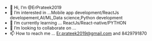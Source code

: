 - 👋 Hi, I’m @ErPrateek2019
- 👀 I’m interested in ...Mobile app development/ReactJs developement,AI/ML,Data science,Python development
- 🌱 I’m currently learning ... ReactJs/React-native/PYTHON
- 💞️ I’m looking to collaborate on ... 
- 📫 How to reach me ...  Er.prateek2019@gmail.com and 8429791870

<!---
ErPrateek2019/ErPrateek2019 is a ✨ special ✨ repository because its `README.md` (this file) appears on your GitHub profile.
You can click the Preview link to take a look at your changes.
--->
